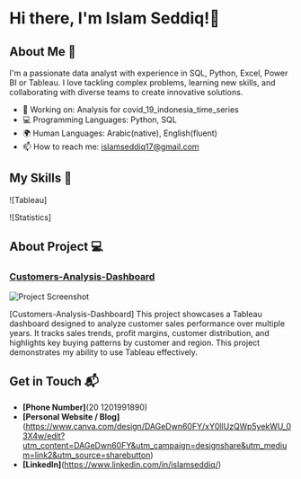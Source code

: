 # Hi there, I'm Islam Seddiq!👋

## About Me 🚀

I'm a passionate data analyst with experience in SQL, Python, Excel, Power BI or Tableau. I love tackling complex problems, learning new skills, and collaborating with diverse teams to create innovative solutions.

- 🔭 Working on: Analysis for covid_19_indonesia_time_series 
- 💻 Programming Languages: Python, SQL
- 🌍 Human Languages: Arabic(native), English(fluent)
- 📫 How to reach me: islamseddiq17@gmail.com

## My Skills 🧠

![Tableau]

![Statistics]

## About Project 💻

### [Customers-Analysis-Dashboard](https://drive.google.com/drive/folders/1IA2Sy8bDYo0KSkPnpvc8taddDCislz2V?usp=drive_link)

![Project Screenshot](https://i.supaimg.com/0f4540f0-1d78-4833-94c1-5f38aa04f72c.jpg)

[Customers-Analysis-Dashboard] This project showcases a Tableau dashboard designed to analyze customer sales performance over multiple years. It tracks sales trends, profit margins, customer distribution, and highlights key buying patterns by customer and region. This project demonstrates my ability to use Tableau effectively.


## Get in Touch 📬
- **[Phone Number]**(20 1201991890)
- **[Personal Website / Blog]**(https://www.canva.com/design/DAGeDwn60FY/xY0llUzQWp5yekWU_03X4w/edit?utm_content=DAGeDwn60FY&utm_campaign=designshare&utm_medium=link2&utm_source=sharebutton)
- **[LinkedIn]**(https://www.linkedin.com/in/islamseddiq/)

